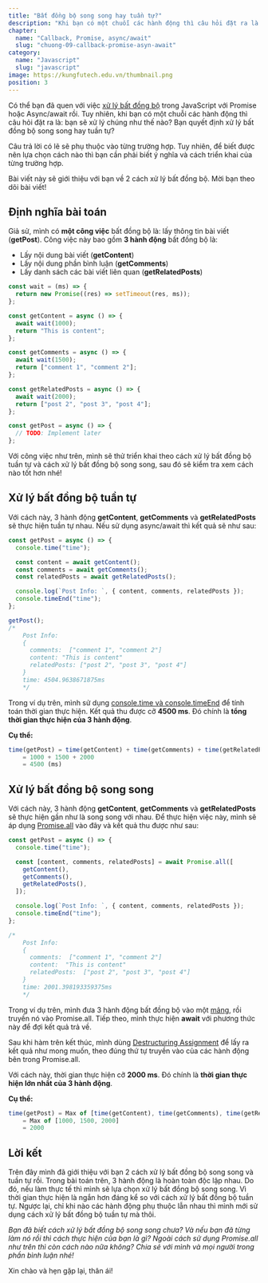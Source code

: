 ```yaml
---
title: "Bất đồng bộ song song hay tuần tự?"
description: "Khi bạn có một chuỗi các hành động thì câu hỏi đặt ra là: bạn sẽ xử lý chúng như thế nào? Bạn quyết định xử lý bất đồng bộ song song hay tuần tự."
chapter:
  name: "Callback, Promise, async/await"
  slug: "chuong-09-callback-promise-asyn-await"
category:
  name: "Javascript"
  slug: "javascript"
image: https://kungfutech.edu.vn/thumbnail.png
position: 3
---
```


Có thể bạn đã quen với việc [xử lý bất đồng bộ](/bai-viet/javascript/bat-dong-bo-voi-callback-promise-asyn-await) trong JavaScript với Promise hoặc Async/await rồi. Tuy nhiên, khi bạn có một chuỗi các hành động thì câu hỏi đặt ra là: bạn sẽ xử lý chúng như thế nào? Bạn quyết định xử lý bất đồng bộ song song hay tuần tự?

Câu trả lời có lẽ sẽ phụ thuộc vào từng trường hợp. Tuy nhiên, để biết được nên lựa chọn cách nào thì bạn cần phải biết ý nghĩa và cách triển khai của từng trường hợp.

Bài viết này sẽ giới thiệu với bạn về 2 cách xử lý bất đồng bộ. Mời bạn theo dõi bài viết!

## Định nghĩa bài toán

Giả sử, mình có **một công việc** bất đồng bộ là: lấy thông tin bài viết (**getPost**). Công việc này bao gồm **3 hành động** bất đồng bộ là:

- Lấy nội dung bài viết (**getContent**)
- Lấy nội dung phần bình luận (**getComments**)
- Lấy danh sách các bài viết liên quan (**getRelatedPosts**)

```js
const wait = (ms) => {
  return new Promise((res) => setTimeout(res, ms));
};

const getContent = async () => {
  await wait(1000);
  return "This is content";
};

const getComments = async () => {
  await wait(1500);
  return ["comment 1", "comment 2"];
};

const getRelatedPosts = async () => {
  await wait(2000);
  return ["post 2", "post 3", "post 4"];
};

const getPost = async () => {
  // TODO: Implement later
};
```

Với công việc như trên, mình sẽ thử triển khai theo cách xử lý bất đồng bộ tuần tự và cách xử lý bất đồng bộ song song, sau đó sẽ kiểm tra xem cách nào tốt hơn nhé!

## Xử lý bất đồng bộ tuần tự

Với cách này, 3 hành động **getContent**, **getComments** và **getRelatedPosts** sẽ thực hiện tuần tự nhau. Nếu sử dụng async/await thì kết quả sẽ như sau:

```js
const getPost = async () => {
  console.time("time");

  const content = await getContent();
  const comments = await getComments();
  const relatedPosts = await getRelatedPosts();

  console.log(`Post Info: `, { content, comments, relatedPosts });
  console.timeEnd("time");
};

getPost();
/*
    Post Info:
    {
      comments:  ["comment 1", "comment 2"]
      content: "This is content"
      relatedPosts: ["post 2", "post 3", "post 4"]
    }
    time: 4504.9638671875ms
    */
```

Trong ví dụ trên, mình sử dụng [console.time và console.timeEnd](/bai-viet/javascript/su-dung-console-hieu-qua) để tính toán thời gian thực hiện. Kết quả thu được cỡ **4500 ms**. Đó chính là **tổng thời gian thực hiện của 3 hành động**.

**Cụ thể:**

```js
time(getPost) = time(getContent) + time(getComments) + time(getRelatedPosts)
    = 1000 + 1500 + 2000
    = 4500 (ms)
```

## Xử lý bất đồng bộ song song

Với cách này, 3 hành động **getContent**, **getComments** và **getRelatedPosts** sẽ thực hiện gần như là song song với nhau. Để thực hiện việc này, mình sẽ áp dụng [Promise.all](https://developer.mozilla.org/en-US/docs/Web/JavaScript/Reference/Global_Objects/Promise/all) vào đây và kết quả thu được như sau:

```js
const getPost = async () => {
  console.time("time");

  const [content, comments, relatedPosts] = await Promise.all([
    getContent(),
    getComments(),
    getRelatedPosts(),
  ]);

  console.log(`Post Info: `, { content, comments, relatedPosts });
  console.timeEnd("time");
};

/*
    Post Info:
    {
      comments:  ["comment 1", "comment 2"]
      content:  "This is content"
      relatedPosts:  ["post 2", "post 3", "post 4"]
    }
    time: 2001.398193359375ms
    */
```

Trong ví dụ trên, mình đưa 3 hành động bất đồng bộ vào một [mảng](/bai-viet/javascript/mang-array-trong-javascript), rồi truyền nó vào Promise.all. Tiếp theo, mình thực hiện **await** với phương thức này để đợi kết quả trả về.

Sau khi hàm trên kết thúc, mình dùng [Destructuring Assignment](/bai-viet/javascript/destructuring-assignment-trong-javascript) để lấy ra kết quả như mong muốn, theo đúng thứ tự truyền vào của các hành động bên trong Promise.all.

Với cách này, thời gian thực hiện cỡ **2000 ms**. Đó chính là **thời gian thực hiện lớn nhất của 3 hành động**.

**Cụ thể:**

```js
time(getPost) = Max of [time(getContent), time(getComments), time(getRelatedPosts)]
    = Max of [1000, 1500, 2000]
    = 2000
```

## Lời kết

Trên đây mình đã giới thiệu với bạn 2 cách xử lý bất đồng bộ song song và tuần tự rồi. Trong bài toán trên, 3 hành động là hoàn toàn độc lập nhau. Do đó, nếu làm thực tế thì mình sẽ lựa chọn xử lý bất đồng bộ song song. Vì thời gian thực hiện là ngắn hơn đáng kể so với cách xử lý bất đồng bộ tuần tự. Ngược lại, chỉ khi nào các hành động phụ thuộc lẫn nhau thì mình mới sử dụng cách xử lý bất đồng bộ tuần tự mà thôi.

_Bạn đã biết cách xử lý bất đồng bộ song song chưa? Và nếu bạn đã từng làm nó rồi thì cách thực hiện của bạn là gì? Ngoài cách sử dụng Promise.all như trên thì còn cách nào nữa không? Chia sẻ với mình và mọi người trong phần bình luận nhé!_

Xin chào và hẹn gặp lại, thân ái!
